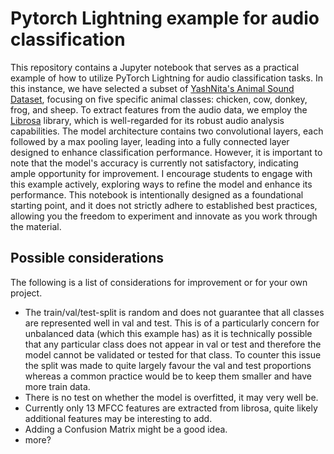 # Pytorch Lightning example for audio classification
This repository contains a Jupyter notebook that serves as a practical example of how to utilize PyTorch Lightning for audio classification tasks. In this instance, we have selected a subset of [YashNita's Animal Sound Dataset](https://github.com/YashNita/Animal-Sound-Dataset), focusing on five specific animal classes: chicken, cow, donkey, frog, and sheep. To extract features from the audio data, we employ the [Librosa](https://librosa.org/doc/latest/index.html) library, which is well-regarded for its robust audio analysis capabilities. The model architecture contains two convolutional layers, each followed by a max pooling layer, leading into a fully connected layer designed to enhance classification performance. However, it is important to note that the model's accuracy is currently not satisfactory, indicating ample opportunity for improvement. I encourage students to engage with this example actively, exploring ways to refine the model and enhance its performance. This notebook is intentionally designed as a foundational starting point, and it does not strictly adhere to established best practices, allowing you the freedom to experiment and innovate as you work through the material.

## Possible considerations
The following is a list of considerations for improvement or for your own project.

- The train/val/test-split is random and does not guarantee that all classes are represented well in val and test. This is of a particularly concern for unbalanced data (which this example has) as it is technically possible that any particular class does not appear in val or test and therefore the model cannot be validated or tested for that class. To counter this issue the split was made to quite largely favour the val and test proportions whereas a common practice would be to keep them smaller and have more train data.
- There is no test on whether the model is overfitted, it may very well be.
- Currently only 13 MFCC features are extracted from librosa, quite likely additional features may be interesting to add.
- Adding a Confusion Matrix might be a good idea.
- more?